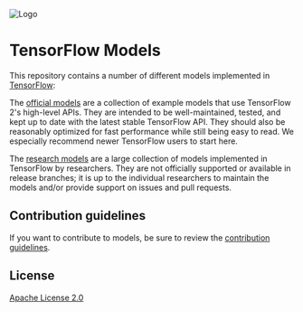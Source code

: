 ![Logo](https://storage.googleapis.com/model_garden_artifacts/TF_Model_Garden.png)

# TensorFlow Models

This repository contains a number of different models implemented in [TensorFlow](https://www.tensorflow.org):

The [official models](official) are a collection of example models that use TensorFlow 2's high-level APIs. They are intended to be well-maintained, tested, and kept up to date with the latest stable TensorFlow API. They should also be reasonably optimized for fast performance while still being easy to read. We especially recommend newer TensorFlow users to start here.

The [research models](https://github.com/tensorflow/models/tree/master/research) are a large collection of models implemented in TensorFlow by researchers. They are not officially supported or available in release branches; it is up to the individual researchers to maintain the models and/or provide support on issues and pull requests.

## Contribution guidelines

If you want to contribute to models, be sure to review the [contribution guidelines](CONTRIBUTING.md).

## License

[Apache License 2.0](LICENSE)
